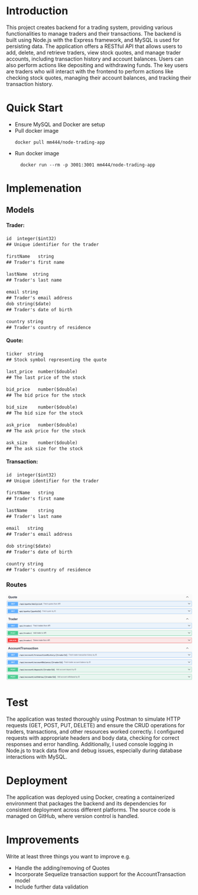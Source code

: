  # Introduction
This project creates backend for a trading system, providing various functionalities to manage traders and their transactions. The backend is built using Node.js with the Express framework, and MySQL is used for persisting data. The application offers a RESTful API that allows users to add, delete, and retrieve traders, view stock quotes, and manage trader accounts, including transaction history and account balances. Users can also perform actions like depositing and withdrawing funds. The key users are traders who will interact with the frontend to perform actions like checking stock quotes, managing their account balances, and tracking their transaction history.

# Quick Start
- Ensure MySQL and Docker are setup
- Pull docker image
  ```
  docker pull mm444/node-trading-app
  ```
- Run docker image
  ```
    docker run --rm -p 3001:3001 mm444/node-trading-app
  ```


# Implemenation

## Models

#### Trader:
```
id	integer($int32)
## Unique identifier for the trader

firstName	string
## Trader's first name

lastName  string
## Trader's last name

email string
## Trader's email address
dob	string($date)
## Trader's date of birth

country string
## Trader's country of residence
```

#### Quote:
```
ticker	string
## Stock symbol representing the quote

last_price	number($double)
## The last price of the stock

bid_price	number($double)
## The bid price for the stock

bid_size	number($double)
## The bid size for the stock

ask_price	number($double)
## The ask price for the stock

ask_size	number($double)
## The ask size for the stock
```

#### Transaction: 
```
id	integer($int32)
## Unique identifier for the trader

firstName	string
## Trader's first name

lastName	string
## Trader's last name

email	string
## Trader's email address

dob	string($date)
## Trader's date of birth

country	string
## Trader's country of residence
```

### Routes
![](routes.png)

# Test
The application was tested thoroughly using Postman to simulate HTTP requests (GET, POST, PUT, DELETE) and ensure the CRUD operations for traders, transactions, and other resources worked correctly. I configured requests with appropriate headers and body data, checking for correct responses and error handling. Additionally, I used console logging in Node.js to track data flow and debug issues, especially during database interactions with MySQL.

# Deployment
The application was deployed using Docker, creating a containerized environment that packages the backend and its dependencies for consistent deployment across different platforms. The source code is managed on GitHub, where version control is handled.

# Improvements
Write at least three things you want to improve 
e.g. 
- Handle the adding/removing of Quotes
- Incorporate Sequelize transaction support for the AccountTransaction model
- Include further data validation